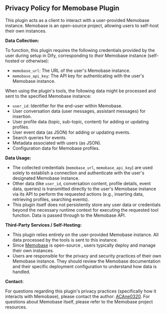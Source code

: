 ## Privacy Policy for Memobase Plugin

This plugin acts as a client to interact with a user-provided Memobase instance. Memobase is an open-source project, allowing users to self-host their own instances.

**Data Collection:**

To function, this plugin requires the following credentials provided by the user during setup in Dify, corresponding to *their* Memobase instance (self-hosted or otherwise):
*   `memobase_url`: The URL of the user's Memobase instance.
*   `memobase_api_key`: The API key for authenticating with the user's Memobase instance.

When using the plugin's tools, the following data might be processed and sent to the specified Memobase instance:
*   `user_id`: Identifier for the end-user within Memobase.
*   User conversation data (user messages, assistant messages) for insertion.
*   User profile data (topic, sub-topic, content) for adding or updating profiles.
*   User event data (as JSON) for adding or updating events.
*   Search queries for events.
*   Metadata associated with users (as JSON).
*   Configuration data for Memobase profiles.

**Data Usage:**

*   The collected credentials (`memobase_url`, `memobase_api_key`) are used solely to establish a connection and authenticate with the user's designated Memobase instance.
*   Other data (like `user_id`, conversation content, profile details, event data, queries) is transmitted directly to the user's Memobase instance via its API to perform the requested actions (e.g., inserting data, retrieving profiles, searching events).
*   This plugin itself does not persistently store any user data or credentials beyond the necessary runtime context for executing the requested tool function. Data is passed through to the Memobase API.

**Third-Party Services / Self-Hosting:**

*   This plugin relies entirely on the user-provided Memobase instance. All data processed by the tools is sent to this instance.
*   Since [Memobase](https://github.com/memodb-io/memobase) is open-source , users typically deploy and manage their own instances.
*   Users are responsible for the privacy and security practices of their own Memobase instance. They should review the Memobase documentation and their specific deployment configuration to understand how data is handled.

**Contact:**

For questions regarding this plugin's privacy practices (specifically how it interacts with Memobase), please contact the author: [ACAne0320](https://github.com/ACAne0320). For questions about Memobase itself, please refer to the Memobase project resources.